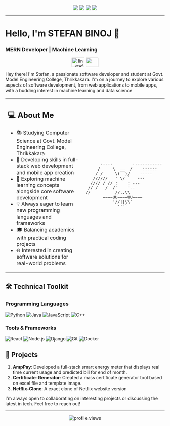 <p align="center">
<img src="https://img.shields.io/badge/Age-19-blue" />
<img src="https://img.shields.io/badge/Location-Angamaly-success" />
<img src="https://img.shields.io/badge/Interest-ML-blue" />   
<img src="https://img.shields.io/badge/Languages-English%20%26%20Malayalam-brightgreen" />
</p> 
 
<hr> 
   
# Hello, I'm STEFAN BINOJ 👋   

### MERN Developer | Machine Learning 

<p align="center">
<a href="https://www.linkedin.com/in/stefanbinoj/" target="blank"><img align="center" src="https://cdn-icons-png.flaticon.com/512/174/174857.png" alt="lin_stefanbinoj" height="30" width="40" /></a>  
<a href="mailto: stefan.binoj.007@email.com"><img align="center" src="https://seeklogo.com/images/G/gmail-new-2020-logo-32DBE11BB4-seeklogo.com.png" height="30" width="40" /></a>
</p>

Hey there! I'm Stefan, a passionate software developer and student at Govt. Model Engineering College, Thrikkakara. I'm on a journey to explore various aspects of software development, from web applications to mobile apps, with a budding interest in machine learning and data science


<table>
<tr>
<td>

## 💻 About Me

- 📚 Studying Computer Science at Govt. Model Engineering College, Thrikkakara
- 🚀 Developing skills in full-stack web development and mobile app creation
- 🌱 Exploring machine learning concepts alongside core software development
- 💡 Always eager to learn new programming languages and frameworks
- 🎓 Balancing academics with practical coding projects
- 🌐 Interested in creating software solutions for real-world problems

</td>
<td>

<pre>
      .---.        .-----------
     /     \  __  /    ------
    / /     \(  )/    -----
   //////   ' \/ `   ---
  //// / // :    : ---
 // /   /  /`    '--
//          //..\\
       ====UU====UU====
           '//||\\`
             ''``
</pre>

</td>
</tr>
</table>

## 🛠️ Technical Toolkit

### Programming Languages
<p align="left"> 
  <img alt="Python" src="https://img.shields.io/badge/-Python-3776AB?style=flat-square&logo=python&logoColor=white"/>
  <img alt="Java" src="https://img.shields.io/badge/-Java-007396?style=flat-square&logo=java&logoColor=white"/>
  <img alt="JavaScript" src="https://img.shields.io/badge/-JavaScript-F7DF1E?style=flat-square&logo=javascript&logoColor=black"/>
  <img alt="C++" src="https://img.shields.io/badge/-C++-00599C?style=flat-square&logo=c%2B%2B&logoColor=white"/>
</p>

### Tools & Frameworks
<p align="left">
  <img alt="React" src="https://img.shields.io/badge/-React-61DAFB?style=flat-square&logo=react&logoColor=black"/>
  <img alt="Node.js" src="https://img.shields.io/badge/-Node.js-339933?style=flat-square&logo=node.js&logoColor=white"/>
  <img alt="Django" src="https://img.shields.io/badge/-Django-092E20?style=flat-square&logo=django&logoColor=white"/>
  <img alt="Git" src="https://img.shields.io/badge/-Git-F05032?style=flat-square&logo=git&logoColor=white"/>
  <img alt="Docker" src="https://img.shields.io/badge/-Docker-2496ED?style=flat-square&logo=docker&logoColor=white"/>
</p>

## 🚀 Projects

1. **AmpPay**: Developed a full-stack smart energy meter that displays real time current usage and predicted bill for end of month.
2. **Certificate-Generator**: Created a mass certificate generator tool based on excel file and template image.
3. **Netflix-Clone**: A exact clone of Netflix website version


I'm always open to collaborating on interesting projects or discussing the latest in tech. Feel free to reach out!

---

<p align="center">
<img src="https://komarev.com/ghpvc/?username=stefanbinoj&color=blue" alt="profile_views" />
</p>
